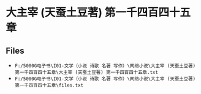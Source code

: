 # 大主宰 (天蚕土豆著) 第一千四百四十五章

## Files

- `F:/5000G电子书\I01-文学（小说 诗歌 名著 写作）\网络小说\大主宰 (天蚕土豆著) 第一千四百四十五章\大主宰 (天蚕土豆著) 第一千四百四十五章.txt`
- `F:/5000G电子书\I01-文学（小说 诗歌 名著 写作）\网络小说\大主宰 (天蚕土豆著) 第一千四百四十五章\files.txt`
